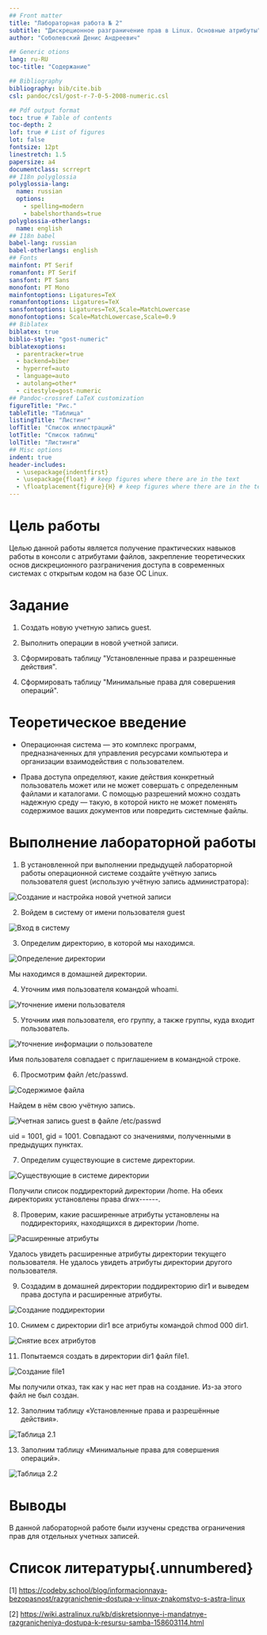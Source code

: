 ```yaml
---
## Front matter
title: "Лабораторная работа № 2"
subtitle: "Дискреционное разграничение прав в Linux. Основные атрибуты"
author: "Соболевский Денис Андреевич"

## Generic otions
lang: ru-RU
toc-title: "Содержание"

## Bibliography
bibliography: bib/cite.bib
csl: pandoc/csl/gost-r-7-0-5-2008-numeric.csl

## Pdf output format
toc: true # Table of contents
toc-depth: 2
lof: true # List of figures
lot: false
fontsize: 12pt
linestretch: 1.5
papersize: a4
documentclass: scrreprt
## I18n polyglossia
polyglossia-lang:
  name: russian
  options:
	- spelling=modern
	- babelshorthands=true
polyglossia-otherlangs:
  name: english
## I18n babel
babel-lang: russian
babel-otherlangs: english
## Fonts
mainfont: PT Serif
romanfont: PT Serif
sansfont: PT Sans
monofont: PT Mono
mainfontoptions: Ligatures=TeX
romanfontoptions: Ligatures=TeX
sansfontoptions: Ligatures=TeX,Scale=MatchLowercase
monofontoptions: Scale=MatchLowercase,Scale=0.9
## Biblatex
biblatex: true
biblio-style: "gost-numeric"
biblatexoptions:
  - parentracker=true
  - backend=biber
  - hyperref=auto
  - language=auto
  - autolang=other*
  - citestyle=gost-numeric
## Pandoc-crossref LaTeX customization
figureTitle: "Рис."
tableTitle: "Таблица"
listingTitle: "Листинг"
lofTitle: "Список иллюстраций"
lotTitle: "Список таблиц"
lolTitle: "Листинги"
## Misc options
indent: true
header-includes:
  - \usepackage{indentfirst}
  - \usepackage{float} # keep figures where there are in the text
  - \floatplacement{figure}{H} # keep figures where there are in the text
---
```


# Цель работы

Целью данной работы является получение практических навыков работы в консоли с атрибутами файлов, закрепление теоретических основ дискреционного разграничения доступа в современных системах с открытым кодом на базе ОС Linux.

# Задание

1. Создать новую учетную запись guest.

2. Выполнить операции в новой учетной записи.

3. Сформировать таблицу "Установленные права и разрешенные действия".

4. Сформировать таблицу "Минимальные права для совершения операций".

# Теоретическое введение

- Операционная система — это комплекс программ, предназначенных для управления ресурсами компьютера и организации взаимодействия с пользователем.

- Права доступа определяют, какие действия конкретный пользователь может или не может совершать с определенным файлами и каталогами. С помощью разрешений можно создать надежную среду — такую, в которой никто не может поменять содержимое ваших документов или повредить системные файлы.

# Выполнение лабораторной работы

1. В установленной при выполнении предыдущей лабораторной работы
   операционной системе создайте учётную запись пользователя guest (использую учётную запись администратора):

![Создание и настройка новой учетной записи](image.png)

2. Войдем в систему от имени пользователя guest

![Вход в систему](image-4.png)

3. Определим директорию, в которой мы находимся.

![Определение директории](image-1.png)

Мы находимся в домашней директории.

4. Уточним имя пользователя командой whoami.

![Уточнение имени пользователя](image-2.png)

5. Уточним имя пользователя, его группу, а также группы, куда входит пользователь.

![Уточнение информации о пользователе](image-3.png)

Имя пользователя совпадает с приглашением в командной строке.

6. Просмотрим файл /etc/passwd.

![Содержимое файла](image-5.png)

Найдем в нём свою учётную запись.

![Учетная запись guest в файле /etc/passwd](image-6.png)

uid = 1001, gid = 1001. Совпадают со значениями, полученными в предыдущих пунктах.

7. Определим существующие в системе директории.

![Существующие в системе директории](image-7.png)

Получили список поддиректорий директории /home. На обеих директориях установлены права drwx------.

8. Проверим, какие расширенные атрибуты установлены на поддиректориях, находящихся в директории /home.

![Расширенные атрибуты](image-8.png)

Удалось увидеть расширенные атрибуты директории текущего пользователя. Не удалось увидеть атрибуты директории другого пользователя.

9. Создадим в домашней директории поддиректорию dir1 и выведем права доступа и расширенные атрибуты.

![Создание поддиректории](image-9.png)

10. Снимем с директории dir1 все атрибуты командой chmod 000 dir1.

![Снятие всех атрибутов](image-10.png)

11. Попытаемся создать в директории dir1 файл file1.

![Создание file1](image-11.png)

Мы получили отказ, так как у нас нет прав на создание. Из-за этого файл не был создан.

12. Заполним таблицу «Установленные права и разрешённые действия».

![Таблица 2.1](image-12.png)

13. Заполним таблицу «Минимальные права для совершения операций».

![Таблица 2.2](image-13.png)

# Выводы

В данной лабораторной работе были изучены средства ограничения прав для отдельных учетных записей.

# Список литературы{.unnumbered}

[1] https://codeby.school/blog/informacionnaya-bezopasnost/razgranichenie-dostupa-v-linux-znakomstvo-s-astra-linux

[2] https://wiki.astralinux.ru/kb/diskretsionnye-i-mandatnye-razgranicheniya-dostupa-k-resursu-samba-158603114.html
